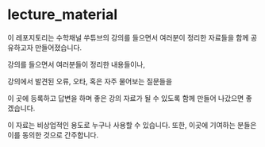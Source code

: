 # lecture_material
이 레포지토리는 수학채널 쑤튜브의 강의를 들으면서 여러분이 정리한 자료들을 함께 공유하고자 만들어졌습니다.

강의를 들으면서 여러분들이 정리한 내용들이나, 

강의에서 발견된 오류, 오타, 혹은 자주 물어보는 질문들을

이 곳에 등록하고 답변을 하며 좋은 강의 자료가 될 수 있도록 함께 만들어 나갔으면 좋겠습니다.

이 자료는 비상업적인 용도로 누구나 사용할 수 있습니다. 또한, 이곳에 기여하는 분들은 이를 동의한 것으로 간주합니다.
